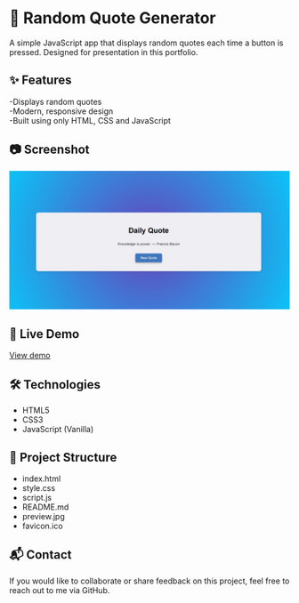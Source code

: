# 🎯 Random Quote Generator  
A simple JavaScript app that displays random quotes each time a button is pressed. Designed for presentation in this portfolio.

## ✨ Features  
-Displays random quotes  
-Modern, responsive design  
-Built using only HTML, CSS and JavaScript

## 📷 Screenshot 
![Preview](preview.jpg)

## 🔗 Live Demo  
[View demo](http://Jeanne9999.github.io/quote-generator/)

## 🛠️ Technologies 
- HTML5
- CSS3
- JavaScript (Vanilla)

## 📁 Project Structure 
- index.html
- style.css
- script.js
- README.md
- preview.jpg
- favicon.ico

## 📬 Contact 
If you would like to collaborate or share feedback on this project, feel free to reach out to me via GitHub.
